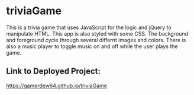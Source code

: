 # triviaGame
This is a trivia game that uses JavaScript for the logic and jQuery to manipulate HTML. This app is also styled with some CSS. The background and foreground cycle through several differnt images and colors. There is also a music player to toggle music on and off while the user plays the game.

## Link to Deployed Project:
https://gamerdew64.github.io/triviaGame